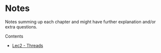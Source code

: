 # Notes
Notes summing up each chapter and might have further explanation and/or extra questions.

Contents
* [Lec2 - Threads](https://github.com/alexu-os/Notes/blob/main/Ch04.md)
